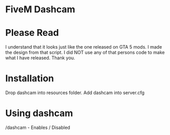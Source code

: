 # FiveM Dashcam

# Please Read
I understand that it looks just like the one released on GTA 5 mods. I made the design from that script. I did NOT use any of that persons code to make what I have released. Thank you.

# Installation
Drop dashcam into resources folder.
Add dashcam into server.cfg

# Using dashcam

/dashcam - Enables / Disabled

